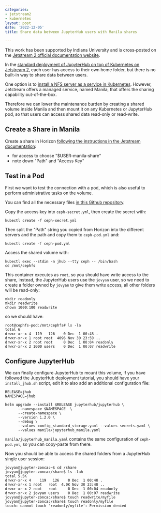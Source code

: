 ```yaml
---
categories:
- jetstream2
- kubernetes
layout: post
date: '2022-12-05'
title: Share data between JupyterHub users with Manila shares

---
```


This work has been supported by Indiana University and is cross-posted on the <a href="https://docs.jetstream-cloud.org/general/k8smanila" rel="canonical">Jetstream 2 official documentation website</a>.

In the [standard deployment of JupyterHub on top of Kubernetes on Jetstream 2](https://www.zonca.dev/posts/2022-03-31-jetstream2_jupyterhub), each user has access to their own home folder, but there is no built-in way to share data between users.

One option is to [install a NFS server as a service in Kubernetes](https://www.zonca.dev/posts/2020-07-10-nfs-server-kubernetes-jetstream).
However, Jetstream offers a managed service, named Manila, that offers the sharing capability out-of-the-box.

Therefore we can lower the maintenance burden by creating a shared volume inside Manila and then mount it on any Kubernetes or JupyterHub pod, so that users can access shared data read-only or read-write.

## Create a Share in Manila

Create a share in Horizon [following the instructions in the Jetstream documentation](https://docs.jetstream-cloud.org/ui/horizon/manila/):

  * for access to choose "$USER-manila-share"
  * note down "Path" and "Access Key"

## Test in a Pod

First we want to test the connection with a pod, which is also useful to perform administrative tasks on the volume.

You can find all the necessary files [in this Github repository](https://github.com/zonca/jupyterhub-deploy-kubernetes-jetstream/tree/master/manila).

Copy the access key into `ceph-secret.yml`, then create the secret with:

    kubectl create -f ceph-secret.yml

Then split the "Path" string you copied from Horizon into the different servers and the path and copy them to `ceph-pod.yml` and:

    kubectl create -f ceph-pod.yml

Access the shared volume with:

    kubectl exec --stdin -n jhub --tty ceph -- /bin/bash
    cd /mnt/cephfs

This container executes as `root`, so you should have write access to the share, instead, the JupyterHub users use the `jovyan` user, so we need to create a folder owned by `jovyan` to give them write access, all other folders will be read-only:

    mkdir readonly
    mkdir readwrite
    chown 1000:100 readwrite

so we should have:

```
root@cephfs-pod:/mnt/cephfs# ls -la
total 6
drwxr-xr-x 4  119   126    0 Dec  1 00:48 .
drwxr-xr-x 1 root root  4096 Nov 30 23:50 ..
drwxr-xr-x 2 root root     0 Dec  1 00:04 readonly
drwxr-xr-x 2 1000 users    0 Dec  1 00:07 readwrite
```

## Configure JupyterHub

We can finally configure JupyterHub to mount this volume, if you have followed the JupyterHub deployment tutorial, you should have your `install_jhub.sh` script, edit it to also add an additional configuration file:

```
RELEASE=jhub
NAMESPACE=jhub

helm upgrade --install $RELEASE jupyterhub/jupyterhub \
      --namespace $NAMESPACE  \
      --create-namespace \
      --version 1.2.0 \
      --debug \
      --values config_standard_storage.yaml --values secrets.yaml \
      --values manila/jupyterhub_manila.yaml
```

`manila/jupyterhub_manila.yaml` contains the same configuration of `ceph-pod.yml`, so you can copy-paste from there.

Now you should be able to access the shared folders from a JupyterHub single user session:

```
jovyan@jupyter-zonca:~$ cd /share
jovyan@jupyter-zonca:/share$ ls -lah
total 5.5K
drwxr-xr-x 4    119   126    0 Dec  1 00:48 .
drwxr-xr-x 1 root   root  4.0K Nov 30 23:48 ..
drwxr-xr-x 2 root   root     0 Dec  1 00:04 readonly
drwxr-xr-x 2 jovyan users    0 Dec  1 00:07 readwrite
jovyan@jupyter-zonca:/share$ touch readwrite/myfile
jovyan@jupyter-zonca:/share$ touch readonly/myfile
touch: cannot touch 'readonly/myfile': Permission denied
```
